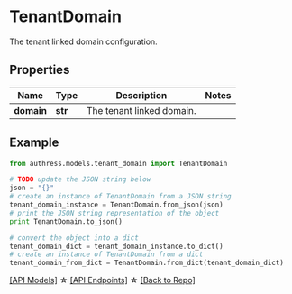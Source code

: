 # TenantDomain

The tenant linked domain configuration.

## Properties
Name | Type | Description | Notes
------------ | ------------- | ------------- | -------------
**domain** | **str** | The tenant linked domain. | 

## Example

```python
from authress.models.tenant_domain import TenantDomain

# TODO update the JSON string below
json = "{}"
# create an instance of TenantDomain from a JSON string
tenant_domain_instance = TenantDomain.from_json(json)
# print the JSON string representation of the object
print TenantDomain.to_json()

# convert the object into a dict
tenant_domain_dict = tenant_domain_instance.to_dict()
# create an instance of TenantDomain from a dict
tenant_domain_from_dict = TenantDomain.from_dict(tenant_domain_dict)
```
[[API Models]](./README.md#documentation-for-models) ☆ [[API Endpoints]](./README.md#documentation-for-api-endpoints) ☆ [[Back to Repo]](../README.md)


